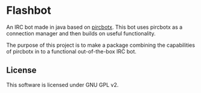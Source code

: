 # Flashbot
An IRC bot made in java based on [pircbotx](https://github.com/thelq/pircbotx). 
This bot uses pircbotx as a connection manager and then builds on useful functionality.

The purpose of this project is to make a package combining the capabilities of pircbotx in to a functional out-of-the-box IRC bot.

## License
This software is licensed under GNU GPL v2.
